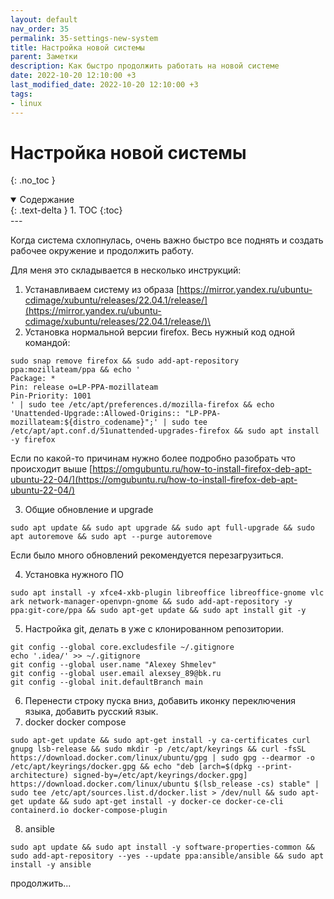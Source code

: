 ```yaml
---
layout: default
nav_order: 35
permalink: 35-settings-new-system
title: Настройка новой системы
parent: Заметки
description: Как быстро продолжить работать на новой системе 
date: 2022-10-20 12:10:00 +3
last_modified_date: 2022-10-20 12:10:00 +3
tags:
- linux
---
```


# Настройка новой системы
{: .no_toc }

<details open markdown="block">
  <summary>
    Содержание
  </summary>
  {: .text-delta }
1. TOC
{:toc}
</details>
---

Когда система схлопнулась, очень важно быстро все поднять и создать рабочее окружение и продолжить работу.

Для меня это складывается в несколько инструкций:

1. Устанавливаем систему из образа [https://mirror.yandex.ru/ubuntu-cdimage/xubuntu/releases/22.04.1/release/](https://mirror.yandex.ru/ubuntu-cdimage/xubuntu/releases/22.04.1/release/)\
2. Установка нормальной версии firefox. Весь нужный код одной командой:

```shell
sudo snap remove firefox && sudo add-apt-repository ppa:mozillateam/ppa && echo '
Package: *
Pin: release o=LP-PPA-mozillateam
Pin-Priority: 1001
' | sudo tee /etc/apt/preferences.d/mozilla-firefox && echo 'Unattended-Upgrade::Allowed-Origins:: "LP-PPA-mozillateam:${distro_codename}";' | sudo tee /etc/apt/apt.conf.d/51unattended-upgrades-firefox && sudo apt install -y firefox
```
Если по какой-то причинам нужно более подробно разобрать что происходит выше [https://omgubuntu.ru/how-to-install-firefox-deb-apt-ubuntu-22-04/](https://omgubuntu.ru/how-to-install-firefox-deb-apt-ubuntu-22-04/)

3. Общие обновление и upgrade
```shell
sudo apt update && sudo apt upgrade && sudo apt full-upgrade && sudo apt autoremove && sudo apt --purge autoremove
```

Если было много обновлений рекомендуется перезагрузиться.

4. Установка нужного ПО

```shell
sudo apt install -y xfce4-xkb-plugin libreoffice libreoffice-gnome vlc ark network-manager-openvpn-gnome && sudo add-apt-repository -y ppa:git-core/ppa && sudo apt-get update && sudo apt install git -y
```

5. Настройка git, делать в уже с клонированном репозитории.

```shell
git config --global core.excludesfile ~/.gitignore
echo '.idea/' >> ~/.gitignore
git config --global user.name "Alexey Shmelev"
git config --global user.email alexsey_89@bk.ru
git config --global init.defaultBranch main
```

6. Перенести строку пуска вниз, добавить иконку переключения языка, добавить русский язык.
7. docker docker compose

```shell
sudo apt-get update && sudo apt-get install -y ca-certificates curl gnupg lsb-release && sudo mkdir -p /etc/apt/keyrings && curl -fsSL https://download.docker.com/linux/ubuntu/gpg | sudo gpg --dearmor -o /etc/apt/keyrings/docker.gpg && echo "deb [arch=$(dpkg --print-architecture) signed-by=/etc/apt/keyrings/docker.gpg] https://download.docker.com/linux/ubuntu $(lsb_release -cs) stable" | sudo tee /etc/apt/sources.list.d/docker.list > /dev/null && sudo apt-get update && sudo apt-get install -y docker-ce docker-ce-cli containerd.io docker-compose-plugin
```

8. ansible

```shell
sudo apt update && sudo apt install -y software-properties-common && sudo add-apt-repository --yes --update ppa:ansible/ansible && sudo apt install -y ansible
```

продолжить...

